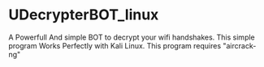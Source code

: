 # UDecrypterBOT_linux
A Powerfull And simple BOT to decrypt your wifi handshakes.
This simple program Works Perfectly with Kali Linux.
This program requires "aircrack-ng"

